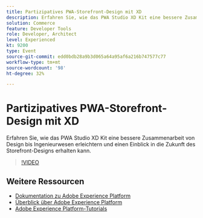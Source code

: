```yaml
---
title: Partizipatives PWA-Storefront-Design mit XD
description: Erfahren Sie, wie das PWA Studio XD Kit eine bessere Zusammenarbeit von Design bis Ingenieurwesen erleichtern und einen Einblick in die Zukunft des Storefront-Designs erhalten kann.
solution: Commerce
feature: Developer Tools
role: Developer, Architect
level: Experienced
kt: 9200
type: Event
source-git-commit: edd0bdb28a9b3d065a64a95af6a216b747577c77
workflow-type: tm+mt
source-wordcount: '98'
ht-degree: 32%

---
```


# Partizipatives PWA-Storefront-Design mit XD

Erfahren Sie, wie das PWA Studio XD Kit eine bessere Zusammenarbeit von Design bis Ingenieurwesen erleichtern und einen Einblick in die Zukunft des Storefront-Designs erhalten kann.

>[!VIDEO](https://video.tv.adobe.com/v/337725/?quality=12&learn=on&hidetitle=true)

## Weitere Ressourcen

- [Dokumentation zu Adobe Experience Platform](https://experienceleague.adobe.com/docs/experience-platform.html?lang=de)
- [Überblick über Adobe Experience Platform](https://experienceleague.adobe.com/docs/experience-platform/landing/home.html?lang=de)
- [Adobe Experience Platform-Tutorials](https://experienceleague.adobe.com/docs/platform-learn/tutorials/overview.html?lang=de)
